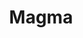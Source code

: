 ---
title: "Magma"
summary: "Magma is a French progressive rock band founded in Paris in 1969 by self-taught drummer Christian Vander, who claimed as his inspiration a \"vision of humanity's spiritual and ecological future\" that profoundly disturbed him. In the course of their first album, the band tells the story of a group of people fleeing a doomed Earth to settle on the planet Kobaïa. Later, conflict arises when the Kobaïans—descendants of the original colonists—encounter other Earth refugees. The style of progressive rock that Vander developed with Magma is termed Zeuhl, and has been applied to other bands in France operating in the same period, and to some recent Japanese bands.Vander created a fictional language, Kobaïan, in which most lyrics are sung. In a 1977 interview with Vander and long-time Magma vocalist Klaus Blasquiz, Blasquiz said that Kobaïan is a \"phonetic language made by elements of the Slavonic and Germanic languages to be able to express some things musically. The language has of course a content, but not word by word.\" Vander himself has said, \"When I wrote, the sounds came naturally with it—I didn't intellectualise the process by saying 'Ok, now I'm going to write some words in a particular language', it was really sounds that were coming at the same time as the music.\" Later albums tell different stories set in more ancient times; however, the Kobaïan language remains an integral part of the music.
In 1986, the French label Seventh Records was founded to publish Magma's and Vander's work. Over the years, Seventh has also released albums by related artists such as Stella Vander, Patrick Gauthier, and Collectif Mu."
slug: "magma"
image: "magma.jpg"
apple_music_artist_url: "https://music.apple.com/gb/artist/magma/67918583"
wikipedia_url: "https://en.wikipedia.org/wiki/Magma_(band)"
---